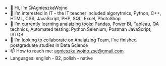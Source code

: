 - 👋 Hi, I’m @AgnieszkaWojno
- 👀 I’m interested in IT - the IT teacher included algorytmics, Python, C++, HTML, CSS, JavaScript, PHP, SQL, Excel, PhotoShop
- 🌱 I’m currently learning analaizing tools: Pandas, Power BI, Tableau, QA technics, Automated testing: Python Selenium, Postman JavaScript, ISTQB
- 💞️ I’m looking to collaborate on Analaizing Team, I've finished postgraduate studies in Data Science
- 📫 How to reach me: agnieszka.wojno.zse@gmail.com
- Languages: english - B2, polish - native

<!---
AgnieszkaWojno/AgnieszkaWojno is a ✨ special ✨ repository because its `README.md` (this file) appears on your GitHub profile.
You can click the Preview link to take a look at your changes.
--->
